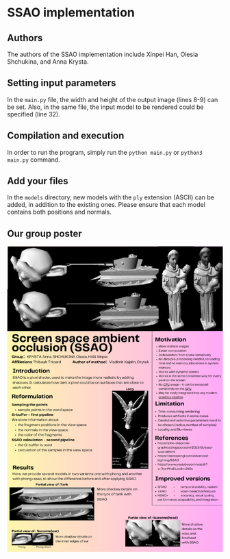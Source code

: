 # SSAO implementation

## Authors

The authors of the SSAO implementation include Xinpei Han, Olesia Shchukina, and Anna Krysta.

## Setting input parameters

In the `main.py` file, the width and height of the output image (lines 8-9) can be set. Also, in the same file, the input model to be rendered could be specified (line 32).

## Compilation and execution

In order to run the program, simply run the `python main.py` or `python3 main.py` command.

## Add your files

In the `models` directory, new models with the `ply` extension (ASCII) can be added, in addition to the existing ones. Please ensure that each model contains both positions and normals.

## Our group poster
![alt text](Poster_SSAO.png)
